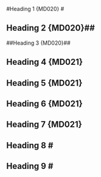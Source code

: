#Heading 1 {MD020} #

## Heading 2 {MD020}##

##Heading 3 {MD020}##

##  Heading 4 {MD021} ##

## Heading 5 {MD021}  ##

##  Heading 6 {MD021}  ##

##   Heading 7 {MD021}   ##

## Heading 8 \#

## Heading 9  \#
